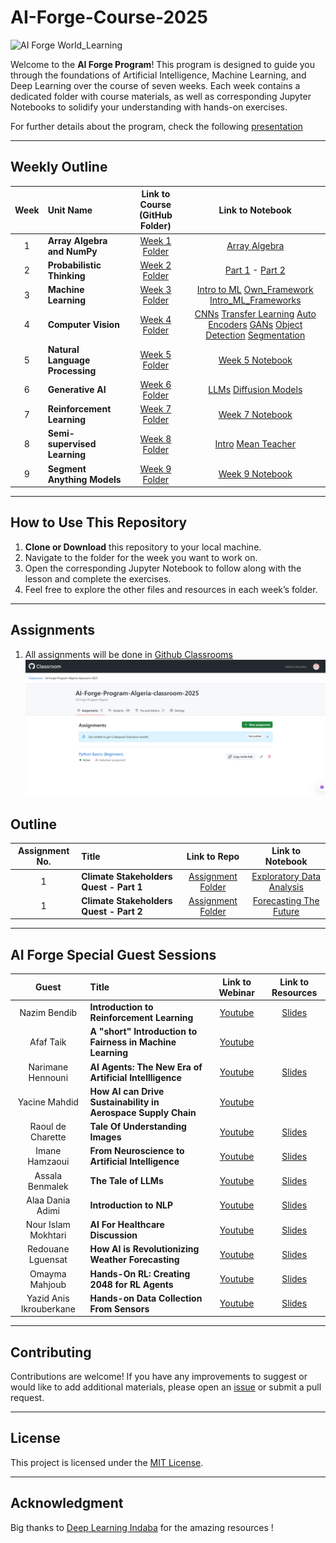# AI-Forge-Course-2025

![AI Forge World_Learning](https://www.worldlearning.org/wp-content/themes/worldlearning/assets/images/WL-post-default-image.png)

Welcome to the **AI Forge Program**! This program is designed to guide you through the foundations of Artificial Intelligence, Machine Learning, and Deep Learning over the course of seven weeks. Each week contains a dedicated folder with course materials, as well as corresponding Jupyter Notebooks to solidify your understanding with hands-on exercises.

For further details about the program, check the following [presentation](https://docs.google.com/presentation/d/1k9uvUfqTMalT8j9SnzeksyGvld_eqSPvc23mf_nkapc/edit#slide=id.p)

---

## Weekly Outline

| Week | Unit Name                              | Link to Course (GitHub Folder)                                    | Link to Notebook                                                     |
|:----:|:---------------------------------------|:------------------------------------------------------------------:|:---------------------------------------------------------------------:|
|  1   | **Array Algebra and NumPy**            | [Week 1 Folder](1_courses/2_advanced_track/1_array_algebra/) | [Array Algebra](1_courses/2_advanced_track/1_array_algebra/array_algebra.ipynb) |
|  2   | **Probabilistic Thinking**      | [Week 2 Folder](https://github.com/AI-Forge-Program-Algeria/AI-Forge-Course-2025/tree/main/1_courses/2_advanced_track/2_probabilistic_thinking) | [Part 1](https://github.com/AI-Forge-Program-Algeria/AI-Forge-Course-2025/blob/main/1_courses/2_advanced_track/2_probabilistic_thinking/01_Probabilistic_Thinking_and_Programming_Part1.ipynb) - [Part 2](https://github.com/AI-Forge-Program-Algeria/AI-Forge-Course-2025/blob/main/1_courses/2_advanced_track/2_probabilistic_thinking/02_Probabilistic_Thinking_and_Programming_Part2.ipynb) |
|  3   | **Machine Learning**  | [Week 3 Folder](https://github.com/AI-Forge-Program-Algeria/AI-Forge-Course-2025/tree/main/1_courses/2_advanced_track/Intro_ml) | [Intro to ML](https://github.com/AI-Forge-Program-Algeria/AI-Forge-Course-2025/blob/main/1_courses/2_advanced_track/Intro_ml/1_Introduction_to_ML.ipynb) [Own_Framework](https://github.com/AI-Forge-Program-Algeria/AI-Forge-Course-2025/blob/main/1_courses/2_advanced_track/4_Frameworks/OwnFramework.ipynb) [Intro_ML_Frameworks](https://github.com/AI-Forge-Program-Algeria/AI-Forge-Course-2025/blob/main/1_courses/2_advanced_track/4_Frameworks/Intro-ML-Frameworks.pdf) |
|  4   | **Computer Vision**                    | [Week 4 Folder](https://github.com/your-repo/AI-Forge/tree/main/Week4) | [CNNs]() [Transfer Learning]() [Auto Encoders]() [GANs]() [Object Detection]() [Segmentation]() |
|  5   | **Natural Language Processing**                      | [Week 5 Folder](https://github.com/your-repo/AI-Forge/tree/main/Week5) | [Week 5 Notebook](https://github.com/your-repo/AI-Forge/blob/main/Week5/Week5_Notebook.ipynb) |
|  6   | **Generative AI**                    | [Week 6 Folder](https://github.com/your-repo/AI-Forge/tree/main/Week6) | [LLMs]() [Diffusion Models]() |
|  7   | **Reinforcement Learning**            | [Week 7 Folder](https://github.com/your-repo/AI-Forge/tree/main/Week7) | [Week 7 Notebook](https://github.com/your-repo/AI-Forge/blob/main/Week7/Week7_Notebook.ipynb) |
|  8   | **Semi-supervised Learning**            | [Week 8 Folder](https://github.com/your-repo/AI-Forge/tree/main/Week7) | [Intro]() [Mean Teacher]() |
|  9   | **Segment Anything Models**            | [Week 9 Folder](https://github.com/your-repo/AI-Forge/tree/main/Week7) | [Week 9 Notebook](https://github.com/your-repo/AI-Forge/blob/main/Week7/Week7_Notebook.ipynb) |

---

## How to Use This Repository

1. **Clone or Download** this repository to your local machine.
2. Navigate to the folder for the week you want to work on.
3. Open the corresponding Jupyter Notebook to follow along with the lesson and complete the exercises.
4. Feel free to explore the other files and resources in each week’s folder.

---

## Assignments

1. All assignments will be done in [Github Classrooms](https://classroom.github.com/classrooms)
![Github_classrooms_assignment_example](assets/github_classrooms.png)

## Outline

| Assignment No. | Title                              | Link to Repo                                    | Link to Notebook                                                     |
|:----:|:---------------------------------------|:------------------------------------------------------------------:|:---------------------------------------------------------------------:|
|  1   | **Climate Stakeholders Quest - Part 1**            | [Assignment Folder](https://github.com/AI-Forge-Program-Algeria/exploratory-data-analysis-assignment) | [Exploratory Data Analysis](https://github.com/AI-Forge-Program-Algeria/exploratory-data-analysis-assignment/blob/main/assignmnent_1_eda.ipynb) |
|  1   | **Climate Stakeholders Quest - Part 2**            | [Assignment Folder]() | [Forecasting The Future]() |


---

## AI Forge Special Guest Sessions

| Guest | Title                              | Link to Webinar                                    | Link to Resources                                                     |
|:----:|:---------------------------------------|:------------------------------------------------------------------:|:---------------------------------------------------------------------:|
|  Nazim Bendib   | **Introduction to Reinforcement Learning**            | [Youtube](https://www.youtube.com/watch?v=9XJZ8751q5k) | [Slides](https://github.com/AI-Forge-Program-Algeria/AI-Forge-Course-2025/blob/main/Webinars/Introduction%20to%20RL%20-%20Nazim%20Bendib.pdf) | 
|  Afaf Taik   | **A "short" Introduction to Fairness in Machine Learning**            | [Youtube](https://youtu.be/Ah3jMdlb6LM) |  |
|  Narimane Hennouni   | **AI Agents: The New Era of Artificial Intellligence**            | [Youtube](https://youtu.be/haeMu5dxCBM) | [Slides](https://github.com/AI-Forge-Program-Algeria/AI-Forge-Course-2025/blob/main/Webinars/AI%20Agents%20%20The%20New%20Era%20of%20AI.pptx) |
|  Yacine Mahdid   | **How AI can Drive Sustainability in Aerospace Supply Chain**            | [Youtube](https://youtu.be/Q6sXM2mkEM0) |  |
|  Raoul de Charette   | **Tale Of Understanding Images**            | [Youtube](https://youtu.be/_Gmnd972YOM) | [Slides](https://github.com/AI-Forge-Program-Algeria/AI-Forge-Course-2025/blob/main/Webinars/TaleOfUnderstandingImages%20-%20Raoul%20de%20Charette.pdf) |
|  Imane Hamzaoui   | **From Neuroscience to Artificial Intelligence**            | [Youtube]() | [Slides](https://github.com/AI-Forge-Program-Algeria/AI-Forge-Course-2025/blob/main/Webinars/WTM%20-%20From%20neuro%20to%20AI%20-%20Imane%20Hamzaoui.pdf) |
|  Assala Benmalek   | **The Tale of LLMs**            | [Youtube]() | [Slides]() |
|  Alaa Dania Adimi   | **Introduction to NLP**            | [Youtube]() | [Slides]() |
|  Nour Islam Mokhtari   | **AI For Healthcare Discussion**            | [Youtube]() | [Slides]() |
|  Redouane Lguensat   | **How AI is Revolutionizing Weather Forecasting**            | [Youtube]() | [Slides]() |
|  Omayma Mahjoub   | **Hands-On RL: Creating 2048 for RL Agents**            | [Youtube]() | [Slides]() |
|  Yazid Anis Ikrouberkane   | **Hands-on Data Collection From Sensors**            | [Youtube]() | [Slides]() |







---

## Contributing

Contributions are welcome! If you have any improvements to suggest or would like to add additional materials, please open an [issue](https://github.com/your-repo/AI-Forge/issues) or submit a pull request.

---

## License

This project is licensed under the [MIT License](LICENSE.md).

---
## Acknowledgment

Big thanks to [Deep Learning Indaba](https://github.com/deep-learning-indaba) for the amazing resources !


